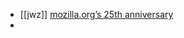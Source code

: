 - [[jwz]] [mozilla.org’s 25th anniversary](https://www.jwz.org/blog/2023/01/mozilla-orgs-25th-anniversary/)
-